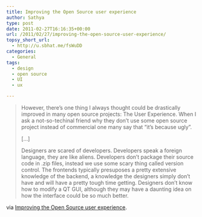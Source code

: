 ```yaml
---
title: Improving the Open Source user experience
author: Sathya
type: post
date: 2011-02-27T16:16:35+00:00
url: /2011/02/27/improving-the-open-source-user-experience/
topsy_short_url:
  - http://u.sbhat.me/fsWuDD
categories:
  - General
tags:
  - design
  - open source
  - UI
  - ux

---
```

> However, there’s one thing I always thought could be drastically improved in many open source projects: The User Experience. When I ask a not-so-techinal friend why they don’t use some open source project instead of commercial one many say that “it’s because ugly”.
> 
> [&#8230;]
> 
> Designers are scared of developers. Developers speak a foreign language, they are like aliens. Developers don’t package their source code in .zip files, instead we use some scary thing called version control. The frontends typically presuposes a pretty extensive knowledge of the backend, a knowledge the designers simply don’t have and will have a pretty tough time getting. Designers don’t know how to modify a QT GUI, although they may have a daunting idea on how the interface could be so much better.

via [Improving the Open Source user experience][1].

 [1]: http://sirupsen.com/improving-the-open-source-user-experience/